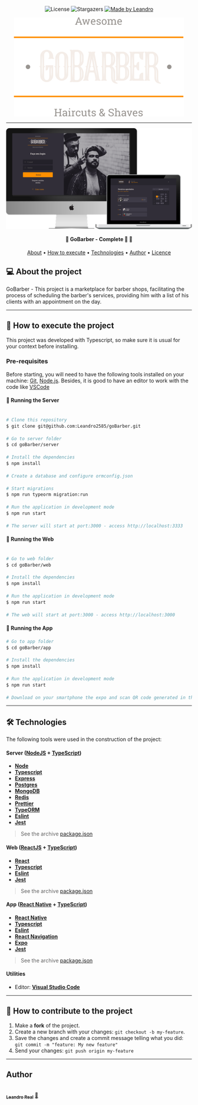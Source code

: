 <p align="center">

   <img alt="License" src="https://img.shields.io/badge/license-MIT-brightgreen">
    <img alt="Stargazers" src="https://img.shields.io/github/stars/Leandro2585/goBarber?style=social">
  

  <a href="https://github.com.br/Leandro2585">
    <img alt="Made by Leandro" src="https://img.shields.io/badge/made%20by-Leandro-%237519C1">
  </a>  
 
</p>

<p align="center">
<img src="./.github/logo.svg">
</p>
<hr/>

<img align="center" src="./.github/banner-gobarber.png">
<h4 align="center">
	🚧  GoBarber - Complete 🚀 🚧
</h4>

<p align="center">
 <a href="#-about-the-project">About</a> •
 <a href="#-how-to-execute-the-project">How to execute</a> • 
 <a href="#-technologies">Technologies</a> • 
 <a href="#-author">Author</a> • 
 <a href="#user-content--licence">Licence</a>
</p>


## 💻 About the project

GoBarber - This project is a marketplace for barber shops, facilitating the process of scheduling the barber's services, providing him with a list of his clients with an appointment on the day.

---

## 🚀 How to execute the project

This project was developed with Typescript, so make sure it is usual for your context before installing.

### Pre-requisites

Before starting, you will need to have the following tools installed on your machine:
[Git](https://git-scm.com), [Node.js](https://nodejs.org/en/). 
Besides, it is good to have an editor to work with the code like [VSCode](https://code.visualstudio.com/)

#### 🎲 Running the Server

```bash

# Clone this repository
$ git clone git@github.com:Leandro2585/goBarber.git

# Go to server folder
$ cd goBarber/server

# Install the dependencies
$ npm install

# Create a database and configure ormconfig.json

# Start migrations
$ npm run typeorm migration:run

# Run the application in development mode
$ npm run start

# The server will start at port:3000 - access http://localhost:3333

```

#### 🎲 Running the Web

```bash

# Go to web folder
$ cd goBarber/web

# Install the dependencies
$ npm install

# Run the application in development mode
$ npm run start

# The web will start at port:3000 - access http://localhost:3000

```

#### 🎲 Running the App

```bash
# Go to app folder
$ cd goBarber/app

# Install the dependencies
$ npm install

# Run the application in development mode
$ npm run start

# Download on your smartphone the expo and scan QR code generated in the previous step

```
---

## 🛠 Technologies

The following tools were used in the construction of the project:

#### [](https://github.com/Leandro2585/goBarber--typescript)**Server**  ([NodeJS](https://nodejs.org/)  +  [TypeScript](https://www.typescriptlang.org/))

-   **[Node](https://nodejs.org/)**
-   **[Typescript](https://typescriptlang.org)**
-   **[Express](https://expressjs.com/)**
-   **[Postgres](https://www.postgresql.org/)**
-   **[MongoDB](https://www.mongodb.com/)**
-   **[Redis](https://redis.io/)**
-   **[Prettier](https://prettier.io)**
-   **[TypeORM](https://typeorm.io/)**
-   **[Eslint](https://eslint.org)**
-   **[Jest](http://jestjs.io/)**
> See the archive  [package.json](https://github.com/Leandro2585/goBarber/blob/master/server/package.json)


#### [](https://github.com/Leandro2585/goBarber--typescript)**Web**  ([ReactJS](https://reactjs.org/)  +  [TypeScript](https://www.typescriptlang.org/))

-   **[React](https://reactjs.org/)**
-   **[Typescript](https://typescriptlang.org)**
-   **[Eslint](https://eslint.org)**
-   **[Jest](http://jestjs.io/)**
> See the archive  [package.json](https://github.com/Leandro2585/goBarber/blob/master/web/package.json)

#### [](https://github.com/Leandro2585/goBarber--typescript)**App**  ([React Native](https://reactnative.com/)  +  [TypeScript](https://www.typescriptlang.org/))

-   **[React Native](https://reactnative.com/)**
-   **[Typescript](https://typescriptlang.org)**
-   **[Eslint](https://eslint.org)**
-   **[React Navigation](https://reactnavigation.org/)**
-   **[Expo](https://expo.io/)**
-   **[Jest](http://jestjs.io/)**
> See the archive  [package.json](https://github.com/Leandro2585/goBarber/blob/master/app/package.json)


#### [](https://github.com/Leandro2585/goBarbert#utilit%C3%A1rios)**Utilities**
 
-   Editor:  **[Visual Studio Code](https://code.visualstudio.com/)** 
---

## 💪 How to contribute to the project

1. Make a **fork** of the project.
2. Create a new branch with your changes: `git checkout -b my-feature`.
3. Save the changes and create a commit message telling what you did: `git commit -m "feature: My new feature"`
4. Send your changes: `git push origin my-feature`

---

##  Author

<a href="https://github.com/Leandro2585">
 <img style="border-radius: 50%;" src="https://avatars3.githubusercontent.com/u/49343139?s=460&u=56b59618079de8c4b47b717841307605c4eb74f8&v=4" width="100px;" alt=""/>
 <br />
 <sub><b>Leandro Real</b></sub></a> <a href="https://github.com/Leandro2585" title="Leandro">🚀</a>
 <br />
